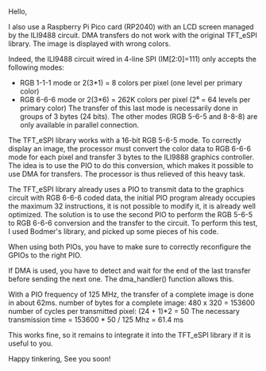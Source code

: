 Hello, 

I also use a Raspberry Pi Pico card (RP2040) with an LCD screen managed by the ILI9488 circuit. DMA transfers do not work with the original TFT_eSPI library. The image is displayed with wrong colors.

Indeed, the ILI9488 circuit wired in 4-line SPI (IM[2:0]=111) only accepts the following modes:
- RGB 1-1-1 mode or 2(3*1) = 8 colors per pixel (one level per primary color)
- RGB 6-6-6 mode or 2(3*6) = 262K colors per pixel (2⁶ = 64 levels per primary color)
The transfer of this last mode is necessarily done in groups of 3 bytes (24 bits).
The other modes (RGB 5-6-5 and 8-8-8) are only available in parallel connection.

The TFT_eSPI library works with a 16-bit RGB 5-6-5 mode. To correctly display an image, the processor must convert the color data to RGB 6-6-6 mode for each pixel and transfer 3 bytes to the ILI9888 graphics controller.
The idea is to use the PIO to do this conversion, which makes it possible to use DMA for transfers. The processor is thus relieved of this heavy task.

The TFT_eSPI library already uses a PIO to transmit data to the graphics circuit with RGB 6-6-6 coded data, the initial PIO program already occupies the maximum 32 instructions, it is not possible to modify it, it is already well optimized.
The solution is to use the second PIO to perform the RGB 5-6-5 to RGB 6-6-6 conversion and the transfer to the circuit.
To perform this test, I used Bodmer's library, and picked up some pieces of his code.

When using both PIOs, you have to make sure to correctly reconfigure the GPIOs to the right PIO.

If DMA is used, you have to detect and wait for the end of the last transfer before sending the next one. The dma_handler() function allows this.

With a PIO frequency of 125 MHz, the transfer of a complete image is done in about 62ms.
number of bytes for a complete image: 480 x 320 = 153600
number of cycles per transmitted pixel: (24 + 1)*2 = 50
The necessary transmission time = 153600 * 50 / 125 Mhz = 61.4 ms

This works fine, so it remains to integrate it into the TFT_eSPI library if it is useful to you.

Happy tinkering, See you soon!
